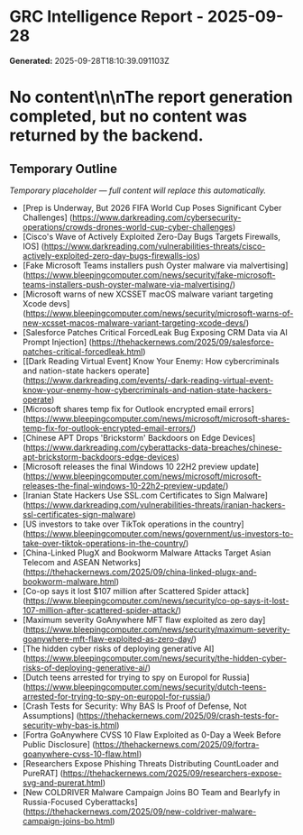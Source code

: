 # GRC Intelligence Report - 2025-09-28
**Generated:** 2025-09-28T18:10:39.091103Z
# No content\n\nThe report generation completed, but no content was returned by the backend.

## Temporary Outline
_Temporary placeholder — full content will replace this automatically._
- [Prep is Underway, But 2026 FIFA World Cup Poses Significant Cyber Challenges] (https://www.darkreading.com/cybersecurity-operations/crowds-drones-world-cup-cyber-challenges)
- [Cisco's Wave of Actively Exploited Zero-Day Bugs Targets Firewalls, IOS] (https://www.darkreading.com/vulnerabilities-threats/cisco-actively-exploited-zero-day-bugs-firewalls-ios)
- [Fake Microsoft Teams installers push Oyster malware via malvertising] (https://www.bleepingcomputer.com/news/security/fake-microsoft-teams-installers-push-oyster-malware-via-malvertising/)
- [Microsoft warns of new XCSSET macOS malware variant targeting Xcode devs] (https://www.bleepingcomputer.com/news/security/microsoft-warns-of-new-xcsset-macos-malware-variant-targeting-xcode-devs/)
- [Salesforce Patches Critical ForcedLeak Bug Exposing CRM Data via AI Prompt Injection] (https://thehackernews.com/2025/09/salesforce-patches-critical-forcedleak.html)
- [[Dark Reading Virtual Event] Know Your Enemy: How cybercriminals and nation-state hackers operate] (https://www.darkreading.com/events/-dark-reading-virtual-event-know-your-enemy-how-cybercriminals-and-nation-state-hackers-operate)
- [Microsoft shares temp fix for Outlook encrypted email errors] (https://www.bleepingcomputer.com/news/microsoft/microsoft-shares-temp-fix-for-outlook-encrypted-email-errors/)
- [Chinese APT Drops 'Brickstorm' Backdoors on Edge Devices] (https://www.darkreading.com/cyberattacks-data-breaches/chinese-apt-brickstorm-backdoors-edge-devices)
- [Microsoft releases the final Windows 10 22H2 preview update] (https://www.bleepingcomputer.com/news/microsoft/microsoft-releases-the-final-windows-10-22h2-preview-update/)
- [Iranian State Hackers Use SSL.com Certificates to Sign Malware] (https://www.darkreading.com/vulnerabilities-threats/iranian-hackers-ssl-certificates-sign-malware)
- [US investors to take over TikTok operations in the country] (https://www.bleepingcomputer.com/news/government/us-investors-to-take-over-tiktok-operations-in-the-country/)
- [China-Linked PlugX and Bookworm Malware Attacks Target Asian Telecom and ASEAN Networks] (https://thehackernews.com/2025/09/china-linked-plugx-and-bookworm-malware.html)
- [Co-op says it lost $107 million after Scattered Spider attack] (https://www.bleepingcomputer.com/news/security/co-op-says-it-lost-107-million-after-scattered-spider-attack/)
- [Maximum severity GoAnywhere MFT flaw exploited as zero day] (https://www.bleepingcomputer.com/news/security/maximum-severity-goanywhere-mft-flaw-exploited-as-zero-day/)
- [The hidden cyber risks of deploying generative AI] (https://www.bleepingcomputer.com/news/security/the-hidden-cyber-risks-of-deploying-generative-ai/)
- [Dutch teens arrested for trying to spy on Europol for Russia] (https://www.bleepingcomputer.com/news/security/dutch-teens-arrested-for-trying-to-spy-on-europol-for-russia/)
- [Crash Tests for Security: Why BAS Is Proof of Defense, Not Assumptions] (https://thehackernews.com/2025/09/crash-tests-for-security-why-bas-is.html)
- [Fortra GoAnywhere CVSS 10 Flaw Exploited as 0-Day a Week Before Public Disclosure] (https://thehackernews.com/2025/09/fortra-goanywhere-cvss-10-flaw.html)
- [Researchers Expose Phishing Threats Distributing CountLoader and PureRAT] (https://thehackernews.com/2025/09/researchers-expose-svg-and-purerat.html)
- [New COLDRIVER Malware Campaign Joins BO Team and Bearlyfy in Russia-Focused Cyberattacks] (https://thehackernews.com/2025/09/new-coldriver-malware-campaign-joins-bo.html)
